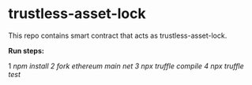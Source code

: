 # trustless-asset-lock
This repo contains smart contract that acts as trustless-asset-lock.

**Run steps:**

1 _npm install
2 fork ethereum main net
3 npx truffle compile
4 npx truffle test_


